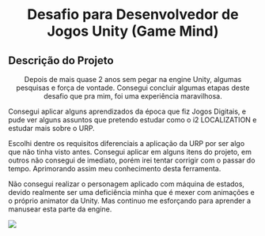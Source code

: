 <h1 align="center">Desafio para Desenvolvedor de Jogos Unity (Game Mind)</h1>

## Descrição do Projeto
<p align="center">Depois de mais quase 2 anos sem pegar na engine Unity, algumas pesquisas e força de vontade. Consegui concluir algumas etapas deste desafio que pra mim, foi uma experiência maravilhosa.

Consegui aplicar alguns aprendizados da época que fiz Jogos Digitais, e pude ver alguns assuntos que pretendo estudar como o i2 LOCALIZATION e estudar mais sobre o URP.

Escolhi dentre os requisitos diferenciais a aplicação da URP por ser algo que não tinha visto antes. Consegui aplicar em alguns itens do projeto, em outros não consegui de imediato, porém irei tentar corrigir com o passar do tempo. Aprimorando assim meu conhecimento desta ferramenta.

Não consegui realizar o personagem aplicado com máquina de estados, devido realmente ser uma deficiência minha que é mexer com animações e o próprio animator da Unity. Mas continuo me esforçando para aprender a manusear esta parte da engine.</p>

<img src="https://img.shields.io/badge/Dev-Judson%20Kerller-7159c1"/>